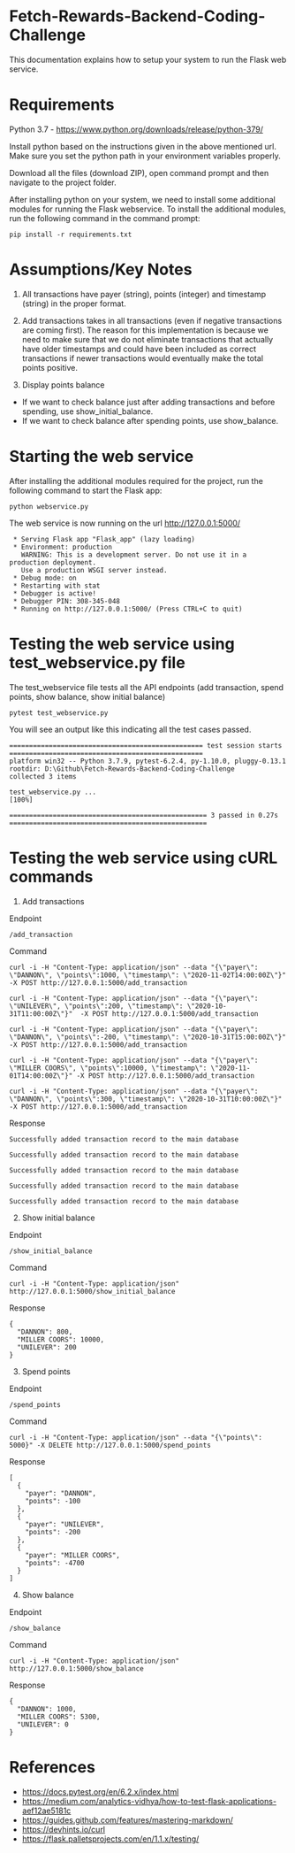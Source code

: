 # Fetch-Rewards-Backend-Coding-Challenge

This documentation explains how to setup your system to run the Flask web service. 

# Requirements

Python 3.7 - https://www.python.org/downloads/release/python-379/

Install python based on the instructions given in the above mentioned url. Make sure you set the python path in your environment variables properly. 

Download all the files (download ZIP), open command prompt and then navigate to the project folder.

After installing python on your system, we need to install some additional modules for running the Flask webservice. To install the additional modules, run the following command in the command prompt: 

```
pip install -r requirements.txt
```

# Assumptions/Key Notes 

1. All transactions have payer (string), points (integer) and timestamp (string) in the proper format. 

2. Add transactions takes in all transactions (even if negative transactions are coming first). The reason for this implementation is because we need to make sure that we do not eliminate transactions that actually have older timestamps and could have been included as correct transactions if newer transactions would eventually make the total points positive. 

3. Display points balance
  - If we want to check balance just after adding transactions and before spending, use show_initial_balance.
  - If we want to check balance after spending points, use show_balance.
  
# Starting the web service

After installing the additional modules required for the project, run the following command to start the Flask app:

```
python webservice.py
```

The web service is now running on the url http://127.0.0.1:5000/ 

```
 * Serving Flask app "Flask_app" (lazy loading)
 * Environment: production
   WARNING: This is a development server. Do not use it in a production deployment.
   Use a production WSGI server instead.
 * Debug mode: on
 * Restarting with stat
 * Debugger is active!
 * Debugger PIN: 308-345-048
 * Running on http://127.0.0.1:5000/ (Press CTRL+C to quit)
 ```

# Testing the web service using test_webservice.py file

The test_webservice file tests all the API endpoints (add transaction, spend points, show balance, show initial balance)

```
pytest test_webservice.py
```

You will see an output like this indicating all the test cases passed. 

```
================================================= test session starts =================================================
platform win32 -- Python 3.7.9, pytest-6.2.4, py-1.10.0, pluggy-0.13.1
rootdir: D:\Github\Fetch-Rewards-Backend-Coding-Challenge
collected 3 items

test_webservice.py ...                                                                                           [100%]

================================================== 3 passed in 0.27s ==================================================
```

# Testing the web service using cURL commands

1. Add transactions 

Endpoint

```
/add_transaction
```

Command

```
curl -i -H "Content-Type: application/json" --data "{\"payer\": \"DANNON\", \"points\":1000, \"timestamp\": \"2020-11-02T14:00:00Z\"}" -X POST http://127.0.0.1:5000/add_transaction
```
```
curl -i -H "Content-Type: application/json" --data "{\"payer\": \"UNILEVER\", \"points\":200, \"timestamp\": \"2020-10-31T11:00:00Z\"}"  -X POST http://127.0.0.1:5000/add_transaction
```
```
curl -i -H "Content-Type: application/json" --data "{\"payer\": \"DANNON\", \"points\":-200, \"timestamp\": \"2020-10-31T15:00:00Z\"}" -X POST http://127.0.0.1:5000/add_transaction
```
```
curl -i -H "Content-Type: application/json" --data "{\"payer\": \"MILLER COORS\", \"points\":10000, \"timestamp\": \"2020-11-01T14:00:00Z\"}" -X POST http://127.0.0.1:5000/add_transaction
```
```
curl -i -H "Content-Type: application/json" --data "{\"payer\": \"DANNON\", \"points\":300, \"timestamp\": \"2020-10-31T10:00:00Z\"}" -X POST http://127.0.0.1:5000/add_transaction
```

Response

```
Successfully added transaction record to the main database
```
```
Successfully added transaction record to the main database
```
```
Successfully added transaction record to the main database
```
```
Successfully added transaction record to the main database
```
```
Successfully added transaction record to the main database
```


2. Show initial balance

Endpoint

```
/show_initial_balance
```

Command

```
curl -i -H "Content-Type: application/json" http://127.0.0.1:5000/show_initial_balance
```

Response

```
{
  "DANNON": 800,
  "MILLER COORS": 10000,
  "UNILEVER": 200
}
```

3. Spend points

Endpoint

```
/spend_points
```

Command

```
curl -i -H "Content-Type: application/json" --data "{\"points\": 5000}" -X DELETE http://127.0.0.1:5000/spend_points
```

Response

```
[
  {
    "payer": "DANNON",
    "points": -100
  },
  {
    "payer": "UNILEVER",
    "points": -200
  },
  {
    "payer": "MILLER COORS",
    "points": -4700
  }
]
```

4. Show balance

Endpoint

```
/show_balance
```

Command

```
curl -i -H "Content-Type: application/json" http://127.0.0.1:5000/show_balance
```

Response

```
{
  "DANNON": 1000,
  "MILLER COORS": 5300,
  "UNILEVER": 0
}
```

# References

- https://docs.pytest.org/en/6.2.x/index.html
- https://medium.com/analytics-vidhya/how-to-test-flask-applications-aef12ae5181c
- https://guides.github.com/features/mastering-markdown/
- https://devhints.io/curl
- https://flask.palletsprojects.com/en/1.1.x/testing/
